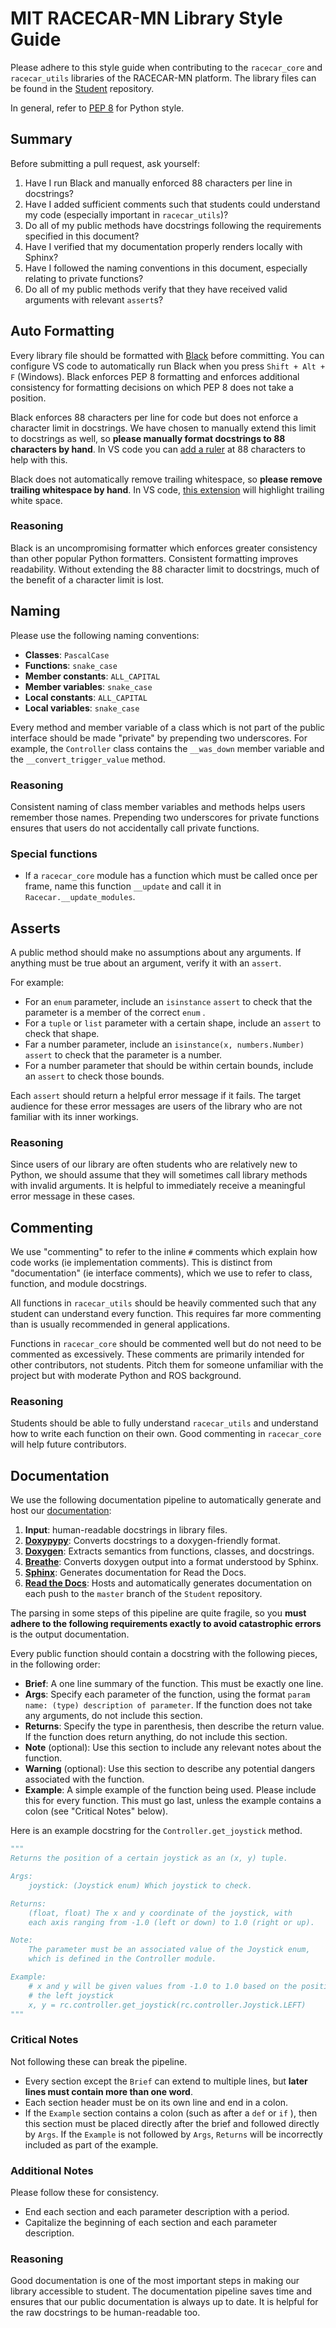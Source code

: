 # MIT RACECAR-MN Library Style Guide

Please adhere to this style guide when contributing to the `racecar_core` and `racecar_utils` libraries of the RACECAR-MN platform. The library files can be found in the [Student](https://github.com/MITLLRacecar/Student/tree/develop/library) repository.

In general, refer to [PEP 8](https://www.python.org/dev/peps/pep-0008/) for Python style.

## Summary

Before submitting a pull request, ask yourself:

1. Have I run Black and manually enforced 88 characters per line in docstrings?
2. Have I added sufficient comments such that students could understand my code (especially important in `racecar_utils`)?
3. Do all of my public methods have docstrings following the requirements specified in this document?
4. Have I verified that my documentation properly renders locally with Sphinx?
5. Have I followed the naming conventions in this document, especially relating to private functions?
6. Do all of my public methods verify that they have received valid arguments with relevant `assert`s?

## Auto Formatting

Every library file should be formatted with [Black](https://pypi.org/project/black/) before committing. You can configure VS code to automatically run Black when you press `Shift + Alt + F` (Windows). Black enforces PEP 8 formatting and enforces additional consistency for formatting decisions on which PEP 8 does not take a position.

Black enforces 88 characters per line for code but does not enforce a character limit in docstrings. We have chosen to manually extend this limit to docstrings as well, so **please manually format docstrings to 88 characters by hand**. In VS code you can [add a ruler](https://stackoverflow.com/questions/29968499/vertical-rulers-in-visual-studio-code) at 88 characters to help with this.

Black does not automatically remove trailing whitespace, so **please remove trailing whitespace by hand**. In VS code, [this extension](https://marketplace.visualstudio.com/items?itemName=ybaumes.highlight-trailing-white-spaces) will highlight trailing white space.

### Reasoning

Black is an uncompromising formatter which enforces greater consistency than other popular Python formatters. Consistent formatting improves readability. Without extending the 88 character limit to docstrings, much of the benefit of a character limit is lost.

## Naming

Please use the following naming conventions:

- **Classes**: `PascalCase`
- **Functions**: `snake_case`
- **Member constants**: `ALL_CAPITAL`
- **Member variables**: `snake_case`
- **Local constants**: `ALL_CAPITAL`
- **Local variables**: `snake_case`

Every method and member variable of a class which is not part of the public interface should be made "private" by prepending two underscores. For example, the `Controller` class contains the `__was_down` member variable and the `__convert_trigger_value` method.

### Reasoning

Consistent naming of class member variables and methods helps users remember those names. Prepending two underscores for private functions ensures that users do not accidentally call private functions.

### Special functions

- If a `racecar_core` module has a function which must be called once per frame, name this function `__update` and call it in `Racecar.__update_modules`.

## Asserts

A public method should make no assumptions about any arguments. If anything must be true about an argument, verify it with an `assert`.

For example:

- For an `enum` parameter, include an `isinstance` `assert` to check that the parameter is a member of the correct `enum` .
- For a `tuple` or `list` parameter with a certain shape, include an `assert` to check that shape.
- Far a number parameter, include an `isinstance(x, numbers.Number)` `assert` to check that the parameter is a number.
- For a number parameter that should be within certain bounds, include an `assert` to check those bounds.

Each `assert` should return a helpful error message if it fails. The target audience for these error messages are users of the library who are not familiar with its inner workings.

### Reasoning

Since users of our library are often students who are relatively new to Python, we should assume that they will sometimes call library methods with invalid arguments. It is helpful to immediately receive a meaningful error message in these cases.

## Commenting

We use "commenting" to refer to the inline `#` comments which explain how code works (ie implementation comments). This is distinct from "documentation" (ie interface comments), which we use to refer to class, function, and module docstrings.

All functions in `racecar_utils` should be heavily commented such that any student can understand every function. This requires far more commenting than is usually recommended in general applications.

Functions in `racecar_core` should be commented well but do not need to be commented as excessively. These comments are primarily intended for other contributors, not students. Pitch them for someone unfamiliar with the project but with moderate Python and ROS background.

### Reasoning

Students should be able to fully understand `racecar_utils` and understand how to write each function on their own. Good commenting in `racecar_core` will help future contributors.

## Documentation

We use the following documentation pipeline to automatically generate and host our [documentation](https://mitll-racecar.readthedocs.io):

1. **Input**: human-readable docstrings in library files.
2. **[Doxypypy](https://pypi.org/project/doxypypy/)**: Converts docstrings to a doxygen-friendly format.
3. **[Doxygen](http://doxygen.nl/)**: Extracts semantics from functions, classes, and docstrings.
4. **[Breathe](https://pypi.org/project/breathe/)**: Converts doxygen output into a format understood by Sphinx.
5. **[Sphinx](https://pypi.org/project/Sphinx/)**: Generates documentation for Read the Docs.
6. **[Read the Docs](https://readthedocs.org/)**: Hosts and automatically generates documentation on each push to the `master` branch of the `Student` repository.

The parsing in some steps of this pipeline are quite fragile, so you **must adhere to the following requirements exactly to avoid catastrophic errors** is the output documentation.

Every public function should contain a docstring with the following pieces, in the following order:

- **Brief**: A one line summary of the function. This must be exactly one line.
- **Args**: Specify each parameter of the function, using the format `param name: (type) description of parameter`. If the function does not take any arguments, do not include this section.
- **Returns**: Specify the type in parenthesis, then describe the return value. If the function does return anything, do not include this section.
- **Note** (optional): Use this section to include any relevant notes about the function.
- **Warning** (optional): Use this section to describe any potential dangers associated with the function.
- **Example**: A simple example of the function being used. Please include this for every function. This must go last, unless the example contains a colon (see "Critical Notes" below).

Here is an example docstring for the `Controller.get_joystick` method.

```python
"""
Returns the position of a certain joystick as an (x, y) tuple.

Args:
    joystick: (Joystick enum) Which joystick to check.

Returns:
    (float, float) The x and y coordinate of the joystick, with
    each axis ranging from -1.0 (left or down) to 1.0 (right or up).

Note:
    The parameter must be an associated value of the Joystick enum,
    which is defined in the Controller module.

Example:
    # x and y will be given values from -1.0 to 1.0 based on the position of
    # the left joystick
    x, y = rc.controller.get_joystick(rc.controller.Joystick.LEFT)
"""
```

### Critical Notes

Not following these can break the pipeline.

- Every section except the `Brief` can extend to multiple lines, but **later lines must contain more than one word**.
- Each section header must be on its own line and end in a colon.
- If the `Example` section contains a colon (such as after a `def` or `if` ), then this section must be placed directly after the brief and followed directly by `Args`. If the `Example` is not followed by `Args`, `Returns` will be incorrectly included as part of the example.

### Additional Notes

Please follow these for consistency.

- End each section and each parameter description with a period.
- Capitalize the beginning of each section and each parameter description.

### Reasoning

Good documentation is one of the most important steps in making our library accessible to student. The documentation pipeline saves time and ensures that our public documentation is always up to date. It is helpful for the raw docstrings to be human-readable too.
